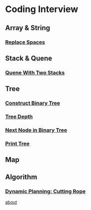 # Coding Interview

## Array & String
### [Replace Spaces](001_ReplaceSpaces.html)

## Stack & Quene
### [Quene With Two Stacks](002_QueneWithTwoStacks.html)

## Tree
### [Construct Binary Tree](003_ConstructBinaryTree.html)
### [Tree Depth](004_TreeDepth.html)
### [Next Node in Binary Tree](005_NextNodeInBinaryTree.html)
### [Print Tree](006_PrintTree.html)

## Map

## Algorithm
### [Dynamic Planning: Cutting Rope](008_CuttingRope.html)

[about](about.html)